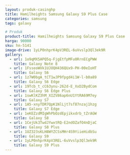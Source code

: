 ```yaml
---
layout: produk-casinghp
title: Hamilheights Samsung Galaxy S9 Plus Case
categories: samsung
tags: galaxy

# Produk
product-title: Hamilheights Samsung Galaxy S9 Plus Case
harga: 90000
sku: hn-5141
image-drive: 1yLP0nhprK4pV3REL-6uVvslp3Ql3ek9R
gallery:
  - url: 1o9qMX5APQ5q-FjgEtfpMFu0RrnECgPWW
    title: Galaxy Note 8
  - url: 1FsseoWVk1UJOQH436QUx9-PH-00eIoHT
    title: Galaxy S6
  - url: 1z7W0bgA_tCT1wJP9fpgd4i1W-l-b0a89
    title: Galaxy S6 Edge
  - url: 19Tcb_t_cC63ynu-262d-E_XxD2BydCom
    title: Galaxy S6 Edge Plus
  - url: 1swKlKZ3hM_XIZV86ap6nU1YtRA69M7ey
    title: Galaxy S7
  - url: 1A5-xnyfDR7QpK1NlLjt7sf87nzaj1hzg
    title: Galaxy S7 Edge
  - url: 1eKEZzdMIgWhPbOzdEpjikxdrb_tZrAGW
    title: Galaxy S8
  - url: 1CejUk3TwdJYwxtRQ-E2ndOZafO4nDjaC
    title: Galaxy S8 Plus
  - url: 1UZ323sKLH8WYZCSsMHr4S9YiieHidbSu
    title: Galaxy S9
  - url: 1yLP0nhprK4pV3REL-6uVvslp3Ql3ek9R
    title: Galaxy S9 Plus
---
```

